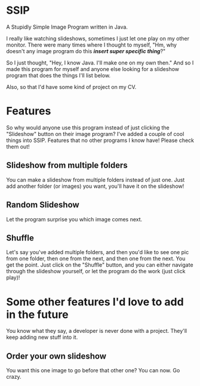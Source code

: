 # SSIP
A Stupidly Simple Image Program written in Java.

I really like watching slideshows, sometimes I just let one play on my other monitor. There were many times where I thought to myself, "Hm, why doesn't any image program do this ***insert super specific thing***?"

So I just thought, "Hey, I know Java. I'll make one on my own then." And so I made this program for myself and anyone else looking for a slideshow program that does the things I'll list below.

Also, so that I'd have some kind of project on my CV.

# Features
So why would anyone use this program instead of just clicking the "Slideshow" button on their image program?
I've added a couple of cool things into SSIP. Features that no other programs I know have! Please check them out!

## Slideshow from multiple folders
You can make a slideshow from multiple folders instead of just one. Just add another folder (or images) you want, you'll have it on the slideshow! 

## Random Slideshow
Let the program surprise you which image comes next.

## Shuffle
Let's say you've added multiple folders, and then you'd like to see one pic from one folder, then one from the next, and then one from the next.
You get the point. Just click on the "Shuffle" button, and you can either navigate through the slideshow yourself, or let the program do the work (just click play)!

# Some other features I'd love to add in the future
You know what they say, a developer is never done with a project. They'll keep adding new stuff into it.

## Order your own slideshow
You want this one image to go before that other one? You can now. Go crazy.


